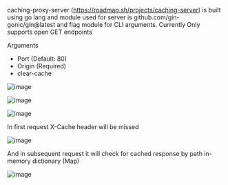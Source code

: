 caching-proxy-server (https://roadmap.sh/projects/caching-server) is built using go lang and module used for server is github.com/gin-gonic/gin@latest and flag module for CLI arguments.
Currently Only supports open GET endpoints

Arguments
  - Port (Default: 80)
  - Origin (Required)
  - clear-cache


![image](https://github.com/user-attachments/assets/b6c2749a-bef5-4f1b-99f5-cd229fa27567)

![image](https://github.com/user-attachments/assets/94da279d-8dd2-49b0-8291-4765371afee0)

![image](https://github.com/user-attachments/assets/947a7f05-0ebc-413f-b304-c3353907ef88)

In first request X-Cache header will be missed

![image](https://github.com/user-attachments/assets/0d5302b1-0859-43fb-a379-7f8bb8c2b7dc)

And in subsequent request it will check for cached response by path in-memory dictionary (Map) 

![image](https://github.com/user-attachments/assets/7f8c2bc9-af19-41d0-b390-391dfd985be9)
